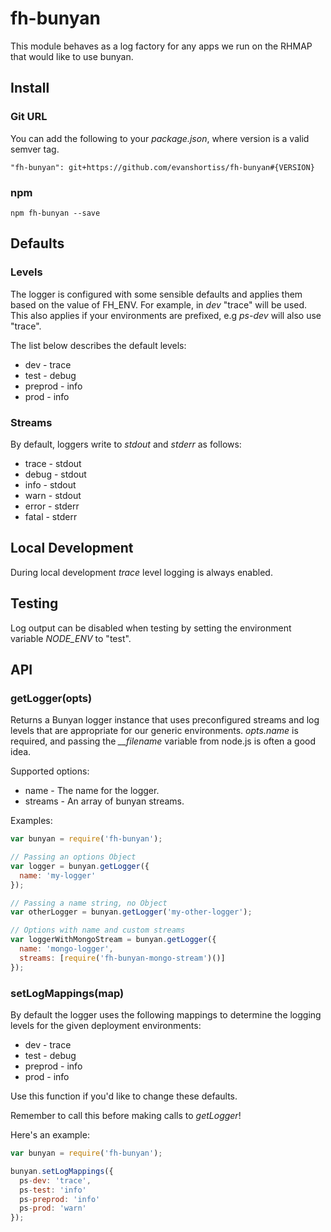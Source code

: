 # fh-bunyan

This module behaves as a log factory for any apps we run on the RHMAP that
would like to use bunyan.

## Install

### Git URL
You can add the following to your *package.json*, where version is a valid
semver tag.

```
"fh-bunyan": git+https://github.com/evanshortiss/fh-bunyan#{VERSION}
```

### npm

```
npm fh-bunyan --save
```

## Defaults

### Levels
The logger is configured with some sensible defaults and applies them based on
the value of FH_ENV. For example, in _dev_ "trace" will be used. This also
applies if your environments are prefixed, e.g _ps-dev_ will also use "trace".

The list below describes the default levels:

* dev - trace
* test - debug
* preprod - info
* prod - info

### Streams
By default, loggers write to _stdout_ and _stderr_ as follows:

* trace - stdout
* debug - stdout
* info - stdout
* warn - stdout
* error - stderr
* fatal - stderr

## Local Development
During local development _trace_ level logging is always enabled.

## Testing
Log output can be disabled when testing by setting the environment variable
*NODE_ENV* to "test".

## API

### getLogger(opts)
Returns a Bunyan logger instance that uses preconfigured streams and log levels
that are appropriate for our generic environments. _opts.name_ is required, and
passing the *__filename* variable from node.js is often a good idea.

Supported options:
* name <String> - The name for the logger.
* streams <Array> - An array of bunyan streams.

Examples:

```js
var bunyan = require('fh-bunyan');

// Passing an options Object
var logger = bunyan.getLogger({
  name: 'my-logger'
});

// Passing a name string, no Object
var otherLogger = bunyan.getLogger('my-other-logger');

// Options with name and custom streams
var loggerWithMongoStream = bunyan.getLogger({
  name: 'mongo-logger',
  streams: [require('fh-bunyan-mongo-stream')()]
});
```

### setLogMappings(map)
By default the logger uses the following mappings to determine the logging
levels for the given deployment environments:

* dev - trace
* test - debug
* preprod - info
* prod - info

Use this function if you'd like to change these defaults.

Remember to call this before making calls to _getLogger_!

Here's an example:

```js
var bunyan = require('fh-bunyan');

bunyan.setLogMappings({
  ps-dev: 'trace',
  ps-test: 'info'
  ps-preprod: 'info'
  ps-prod: 'warn'
});
```
